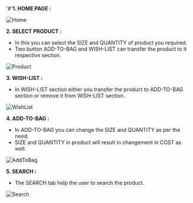 '#'**1. HOME PAGE :**
   
![Home](https://github.com/Akash-kx/Sebas/assets/129946078/cc709ed6-c358-4da3-a4c4-9a9117f94697)

**2. SELECT PRODUCT :** 

* In this you can select the SIZE and QUANTITY of product you required.
* Two button ADD-TO-BAG and WISH-LIST can transfer the product to it respective section.

![Product](https://github.com/Akash-kx/Sebas/assets/129946078/7a1ef447-890b-47bc-96ef-cc50aee2d461)

**3. WISH-LIST :** 

* In WISH-LIST section either you transfer the product to ADD-TO-BAG section or remove it from WISH-LIST section.

![WishList](https://github.com/Akash-kx/Sebas/assets/129946078/f50de66e-1536-4241-988f-db4b89bfc8b6)

**4. ADD-TO-BAG :** 

* In ADD-TO-BAG you can change the SIZE and QUANTITY as per the need.
* SIZE and QUANTITY in product will result in changement in COST as well.

![AddToBag](https://github.com/Akash-kx/Sebas/assets/129946078/e80d46db-b790-422c-a745-be480e6a2753)

**5. SEARCH :** 

* The SEARCH tab help the user to search the product.
   
![Search](https://github.com/Akash-kx/Sebas/assets/129946078/9296a601-8868-4670-a697-6938f5c810b9)

